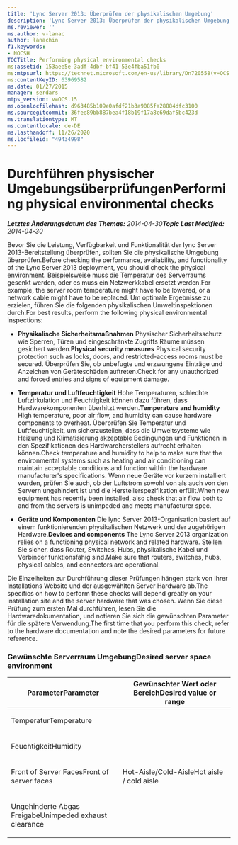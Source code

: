 ```yaml
---
title: 'Lync Server 2013: Überprüfen der physikalischen Umgebung'
description: 'Lync Server 2013: Überprüfen der physikalischen Umgebung'
ms.reviewer: ''
ms.author: v-lanac
author: lanachin
f1.keywords:
- NOCSH
TOCTitle: Performing physical environmental checks
ms:assetid: 153aee5e-3adf-4dbf-bf41-53e4fba51fb0
ms:mtpsurl: https://technet.microsoft.com/en-us/library/Dn720558(v=OCS.15)
ms:contentKeyID: 63969582
ms.date: 01/27/2015
manager: serdars
mtps_version: v=OCS.15
ms.openlocfilehash: d963485b109e0afdf21b3a9085fa28884dfc3100
ms.sourcegitcommit: 36fee89bb887bea4f18b19f17a8c69daf5bc423d
ms.translationtype: MT
ms.contentlocale: de-DE
ms.lasthandoff: 11/26/2020
ms.locfileid: "49434998"
---
```

# <a name="performing-physical-environmental-checks"></a><span data-ttu-id="cb74b-103">Durchführen physischer Umgebungsüberprüfungen</span><span class="sxs-lookup"><span data-stu-id="cb74b-103">Performing physical environmental checks</span></span>

<div data-xmlns="http://www.w3.org/1999/xhtml">

<div class="topic" data-xmlns="http://www.w3.org/1999/xhtml" data-msxsl="urn:schemas-microsoft-com:xslt" data-cs="https://msdn.microsoft.com/">

<div data-asp="https://msdn2.microsoft.com/asp">



</div>

<div id="mainSection">

<div id="mainBody"><span data-ttu-id="cb74b-104">

<span> </span></span><span class="sxs-lookup"><span data-stu-id="cb74b-104">

<span> </span></span></span>

<span data-ttu-id="cb74b-105">_**Letztes Änderungsdatum des Themas:** 2014-04-30_</span><span class="sxs-lookup"><span data-stu-id="cb74b-105">_**Topic Last Modified:** 2014-04-30_</span></span>

<span data-ttu-id="cb74b-106">Bevor Sie die Leistung, Verfügbarkeit und Funktionalität der lync Server 2013-Bereitstellung überprüfen, sollten Sie die physikalische Umgebung überprüfen.</span><span class="sxs-lookup"><span data-stu-id="cb74b-106">Before checking the performance, availability, and functionality of the Lync Server 2013 deployment, you should check the physical environment.</span></span> <span data-ttu-id="cb74b-107">Beispielsweise muss die Temperatur des Serverraums gesenkt werden, oder es muss ein Netzwerkkabel ersetzt werden.</span><span class="sxs-lookup"><span data-stu-id="cb74b-107">For example, the server room temperature might have to be lowered, or a network cable might have to be replaced.</span></span> <span data-ttu-id="cb74b-108">Um optimale Ergebnisse zu erzielen, führen Sie die folgenden physikalischen Umweltinspektionen durch:</span><span class="sxs-lookup"><span data-stu-id="cb74b-108">For best results, perform the following physical environmental inspections:</span></span>

  - <span data-ttu-id="cb74b-109">**Physikalische Sicherheitsmaßnahmen**   Physischer Sicherheitsschutz wie Sperren, Türen und eingeschränkte Zugriffs Räume müssen gesichert werden.</span><span class="sxs-lookup"><span data-stu-id="cb74b-109">**Physical security measures**   Physical security protection such as locks, doors, and restricted-access rooms must be secured.</span></span> <span data-ttu-id="cb74b-110">Überprüfen Sie, ob unbefugte und erzwungene Einträge und Anzeichen von Geräteschäden auftreten.</span><span class="sxs-lookup"><span data-stu-id="cb74b-110">Check for any unauthorized and forced entries and signs of equipment damage.</span></span>

  - <span data-ttu-id="cb74b-111">**Temperatur und Luftfeuchtigkeit**   Hohe Temperaturen, schlechte Luftzirkulation und Feuchtigkeit können dazu führen, dass Hardwarekomponenten überhitzt werden.</span><span class="sxs-lookup"><span data-stu-id="cb74b-111">**Temperature and humidity**   High temperature, poor air flow, and humidity can cause hardware components to overheat.</span></span> <span data-ttu-id="cb74b-112">Überprüfen Sie Temperatur und Luftfeuchtigkeit, um sicherzustellen, dass die Umweltsysteme wie Heizung und Klimatisierung akzeptable Bedingungen und Funktionen in den Spezifikationen des Hardwareherstellers aufrecht erhalten können.</span><span class="sxs-lookup"><span data-stu-id="cb74b-112">Check temperature and humidity to help to make sure that the environmental systems such as heating and air conditioning can maintain acceptable conditions and function within the hardware manufacturer's specifications.</span></span> <span data-ttu-id="cb74b-113">Wenn neue Geräte vor kurzem installiert wurden, prüfen Sie auch, ob der Luftstrom sowohl von als auch von den Servern ungehindert ist und die Herstellerspezifikation erfüllt.</span><span class="sxs-lookup"><span data-stu-id="cb74b-113">When new equipment has recently been installed, also check that air flow both to and from the servers is unimpeded and meets manufacturer spec.</span></span>

  - <span data-ttu-id="cb74b-114">**Geräte und Komponenten**   Die lync Server 2013-Organisation basiert auf einem funktionierenden physikalischen Netzwerk und der zugehörigen Hardware.</span><span class="sxs-lookup"><span data-stu-id="cb74b-114">**Devices and components**   The Lync Server 2013 organization relies on a functioning physical network and related hardware.</span></span> <span data-ttu-id="cb74b-115">Stellen Sie sicher, dass Router, Switches, Hubs, physikalische Kabel und Verbinder funktionsfähig sind.</span><span class="sxs-lookup"><span data-stu-id="cb74b-115">Make sure that routers, switches, hubs, physical cables, and connectors are operational.</span></span>

<span data-ttu-id="cb74b-116">Die Einzelheiten zur Durchführung dieser Prüfungen hängen stark von Ihrer Installations Website und der ausgewählten Server Hardware ab.</span><span class="sxs-lookup"><span data-stu-id="cb74b-116">The specifics on how to perform these checks will depend greatly on your installation site and the server hardware that was chosen.</span></span> <span data-ttu-id="cb74b-117">Wenn Sie diese Prüfung zum ersten Mal durchführen, lesen Sie die Hardwaredokumentation, und notieren Sie sich die gewünschten Parameter für die spätere Verwendung.</span><span class="sxs-lookup"><span data-stu-id="cb74b-117">The first time that you perform this check, refer to the hardware documentation and note the desired parameters for future reference.</span></span>

### <a name="desired-server-space-environment"></a><span data-ttu-id="cb74b-118">Gewünschte Serverraum Umgebung</span><span class="sxs-lookup"><span data-stu-id="cb74b-118">Desired server space environment</span></span>

<table>
<colgroup>
<col style="width: 50%" />
<col style="width: 50%" />
</colgroup>
<thead>
<tr class="header">
<th><span data-ttu-id="cb74b-119">Parameter</span><span class="sxs-lookup"><span data-stu-id="cb74b-119">Parameter</span></span></th>
<th><span data-ttu-id="cb74b-120">Gewünschter Wert oder Bereich</span><span class="sxs-lookup"><span data-stu-id="cb74b-120">Desired value or range</span></span></th>
</tr>
</thead>
<tbody>
<tr class="odd">
<td><p><span data-ttu-id="cb74b-121">Temperatur</span><span class="sxs-lookup"><span data-stu-id="cb74b-121">Temperature</span></span></p></td>
<td></td>
</tr>
<tr class="even">
<td><p><span data-ttu-id="cb74b-122">Feuchtigkeit</span><span class="sxs-lookup"><span data-stu-id="cb74b-122">Humidity</span></span></p></td>
<td></td>
</tr>
<tr class="odd">
<td><p><span data-ttu-id="cb74b-123">Front of Server Faces</span><span class="sxs-lookup"><span data-stu-id="cb74b-123">Front of server faces</span></span></p></td>
<td><p><span data-ttu-id="cb74b-124">Hot-Aisle/Cold-Aisle</span><span class="sxs-lookup"><span data-stu-id="cb74b-124">Hot aisle / cold aisle</span></span></p></td>
</tr>
<tr class="even">
<td><p><span data-ttu-id="cb74b-125">Ungehinderte Abgas Freigabe</span><span class="sxs-lookup"><span data-stu-id="cb74b-125">Unimpeded exhaust clearance</span></span></p></td>
<td></td>
</tr>
</tbody>
</table><span data-ttu-id="cb74b-126">


</div>

<span> </span>

</div>

</div>

</span><span class="sxs-lookup"><span data-stu-id="cb74b-126">


</div>

<span> </span>

</div>

</div>

</span></span></div>


